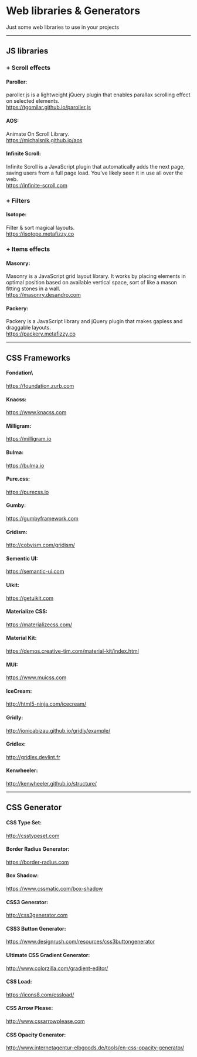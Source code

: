# Web libraries & Generators
Just some web libraries to use in your projects

----
## JS libraries

### + Scroll effects

#### Paroller:
paroller.js is a lightweight jQuery plugin that enables parallax scrolling effect on selected elements.\
https://tgomilar.github.io/paroller.js

#### AOS:
Animate On Scroll Library.\
https://michalsnik.github.io/aos

#### Infinite Scroll:
Infinite Scroll is a JavaScript plugin that automatically adds the next page, saving users from a full page load. You’ve likely seen it in use all over the web.\
https://infinite-scroll.com


### + Filters

#### Isotope:
Filter & sort magical layouts.\
https://isotope.metafizzy.co


### + Items effects

#### Masonry:
Masonry is a JavaScript grid layout library. It works by placing elements in optimal position based on available vertical space, sort of like a mason fitting stones in a wall.\
https://masonry.desandro.com

#### Packery:
Packery is a JavaScript library and jQuery plugin that makes gapless and draggable layouts.\
https://packery.metafizzy.co

----
## CSS Frameworks

#### Fondation\
https://foundation.zurb.com

#### Knacss: 
https://www.knacss.com

#### Milligram: 
https://milligram.io

#### Bulma: 
https://bulma.io

#### Pure.css: 
https://purecss.io

#### Gumby: 
https://gumbyframework.com

#### Gridism: 
http://cobyism.com/gridism/

#### Sementic UI: 
https://semantic-ui.com

#### Uikit: 
https://getuikit.com

#### Materialize CSS: 
https://materializecss.com/

#### Material Kit: 
https://demos.creative-tim.com/material-kit/index.html

#### MUI: 
https://www.muicss.com

#### IceCream: 
http://html5-ninja.com/icecream/

#### Gridly: 
http://ionicabizau.github.io/gridly/example/

#### Gridlex: 
http://gridlex.devlint.fr

#### Kenwheeler: 
http://kenwheeler.github.io/structure/

----
## CSS Generator

#### CSS Type Set: 
http://csstypeset.com

#### Border Radius Generator: 
https://border-radius.com

#### Box Shadow: 
https://www.cssmatic.com/box-shadow

#### CSS3 Generator: 
http://css3generator.com

#### CSS3 Button Generator: 
https://www.designrush.com/resources/css3buttongenerator

#### Ultimate CSS Gradient Generator: 
http://www.colorzilla.com/gradient-editor/

#### CSS Load: 
https://icons8.com/cssload/

#### CSS Arrow Please: 
http://www.cssarrowplease.com

#### CSS Opacity Generator: 
http://www.internetagentur-elbgoods.de/tools/en-css-opacity-generator/

